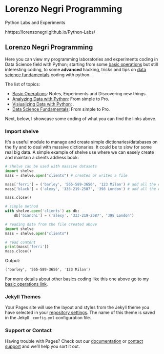 # Lorenzo Negri Programming

Python Labs and Experiments 

hhttps://lorenzonegri.github.io/Python-Labs/

## Lorenzo Negri Programming

Here you can view my programming laboratories and experiments coding in Data Science field with Python; starting from some [basic operations](https://lorenzonegri.github.io/Python-Labs/basics) but still interesting coding, to some **advanced** hacking, tricks and tips on [data science fundamentals](https://lorenzonegri.github.io/Python-Labs/) coding with python.

The list of topics:
 - [Basic Operations](https://github.com/LorenzoNegri/Python-Labs/tree/master/Basics): Notes, Experiments and Discovering new things.
 - [Analyzing Data with Python](https://github.com/LorenzoNegri/Python-Labs/tree/master/Analyzing%20Data%20with%20Python): From simple to Pro.
 - [Visiualizing Data with Python](https://lorenzonegri.github.io/Python-Labs/): .
 - [Data Science Fundamentals](https://lorenzonegri.github.io/Python-Labs/): From simple to Pro.

Next, below, I showcase some coding of what you can find the links above.

### Import shelve 

It's a useful module to manage and create simple dictionaries/databases on the fly and to deal with massive dictionaries. It could be to slow for some real big data. A simple example of shelve use where we can easely create and maintain a clients address book:

```python
# shelve can be used with massive datasets
import shelve
mass = shelve.open("clients") # creates or writes a file

mass['ferri'] = ('barley', '565-589-3656', '123 Milan') # add all the data we need
mass['black'] = ('alexy', '333-219-2587', '398 London') # add all the data we need

mass.close()

# simple method
with shelve.open('clients') as db:
    db['bianchi'] = ('alexy', '333-219-2587', '398 London')

# reading data from the file created above
import shelve
mass = shelve.open("clients")

# read content
print(mass['ferri'])
mass.close()
```
Output:
```markdown
('barley', '565-589-3656', '123 Milan')
```

For more details about other basics coding like this one above go to my [basic operations link](https://github.com/LorenzoNegri/Python-Labs/tree/master/Basics).

### Jekyll Themes

Your Pages site will use the layout and styles from the Jekyll theme you have selected in your [repository settings](https://github.com/LorenzoNegri/Python-Labs/settings). The name of this theme is saved in the Jekyll `_config.yml` configuration file.

### Support or Contact

Having trouble with Pages? Check out our [documentation](https://help.github.com/categories/github-pages-basics/) or [contact support](https://github.com/contact) and we’ll help you sort it out.
